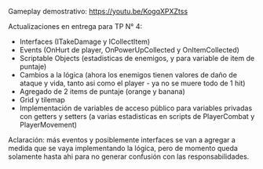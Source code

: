 Gameplay demostrativo: https://youtu.be/KogqXPXZtss

Actualizaciones en entrega para TP N° 4:
- Interfaces (ITakeDamage y ICollectItem)
- Events (OnHurt de player, OnPowerUpCollected y OnItemCollected)
- Scriptable Objects (estadisticas de enemigos, y para variable de item de puntaje)
- Cambios a la lógica (ahora los enemigos tienen valores de daño de ataque y vida, tanto asi como el player - ya no se muere todo de 1 hit)
- Agregado de 2 items de puntaje (orange y banana)
- Grid y tilemap
- Implementación de variables de acceso público para variables privadas con getters y setters (a varias estadisticas en scripts de PlayerCombat y PlayerMovement)

Aclaración: más eventos y posiblemente interfaces se van a agregar a medida que se vaya implementando la lógica, pero de momento queda solamente hasta ahi para no generar confusión con las responsabilidades.
